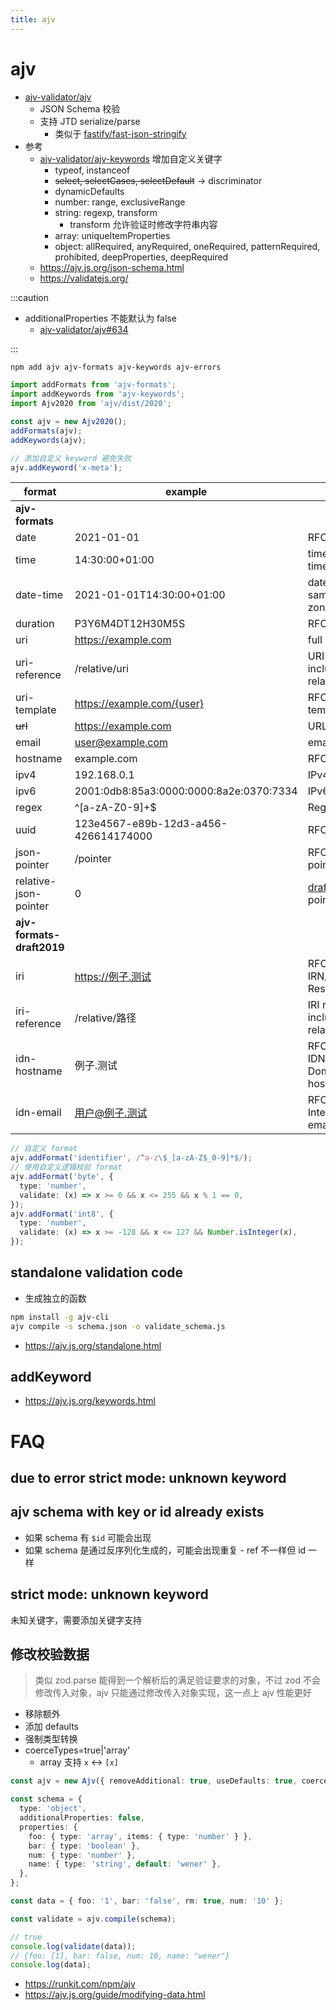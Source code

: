 ```yaml
---
title: ajv
---
```


# ajv

- [ajv-validator/ajv](https://github.com/ajv-validator/ajv)
  - JSON Schema 校验
  - 支持 JTD serialize/parse
    - 类似于 [fastify/fast-json-stringify](https://github.com/fastify/fast-json-stringify)
- 参考
  - [ajv-validator/ajv-keywords](https://github.com/ajv-validator/ajv-keywords)
    增加自定义关键字
    - typeof, instanceof
    - ~~select, selectCases, selectDefault~~ -> discriminator
    - dynamicDefaults
    - number: range, exclusiveRange
    - string: regexp, transform
      - transform 允许验证时修改字符串内容
    - array: uniqueItemProperties
    - object: allRequired, anyRequired, oneRequired, patternRequired, prohibited, deepProperties, deepRequired
  - https://ajv.js.org/json-schema.html
  - https://validatejs.org/

:::caution

- additionalProperties 不能默认为 false
  - [ajv-validator/ajv#634](https://github.com/ajv-validator/ajv/issues/634)

:::

```bash
npm add ajv ajv-formats ajv-keywords ajv-errors
```

```ts
import addFormats from 'ajv-formats';
import addKeywords from 'ajv-keywords';
import Ajv2020 from 'ajv/dist/2020';

const ajv = new Ajv2020();
addFormats(ajv);
addKeywords(ajv);

// 添加自定义 keyword 避免失败
ajv.addKeyword('x-meta');
```

| format                    | example                                 | description                                              |
| ------------------------- | --------------------------------------- | -------------------------------------------------------- |
| **ajv-formats**           |
| date                      | 2021-01-01                              | RFC3339 full-date                                        |
| time                      | 14:30:00+01:00                          | time with optional time-zone.                            |
| date-time                 | 2021-01-01T14:30:00+01:00               | date-time from the same source (time-zone is mandatory). |
| duration                  | P3Y6M4DT12H30M5S                        | RFC3339 duration                                         |
| uri                       | https://example.com                     | full URI.                                                |
| uri-reference             | /relative/uri                           | URI reference, including full and relative URIs.         |
| uri-template              | https://example.com/{user}              | RFC6570 URI template                                     |
| ~~url~~                   | https://example.com                     | URL record                                               |
| email                     | user@example.com                        | email address.                                           |
| hostname                  | example.com                             | RFC1034 host name                                        |
| ipv4                      | 192.168.0.1                             | IPv4                                                     |
| ipv6                      | 2001:0db8:85a3:0000:0000:8a2e:0370:7334 | IPv6                                                     |
| regex                     | ^[a-zA-Z0-9]+$                          | RegExp                                                   |
| uuid                      | 123e4567-e89b-12d3-a456-426614174000    | RFC4122 UUID                                             |
| json-pointer              | /pointer                                | RFC6901 JSON-pointer                                     |
| relative-json-pointer     | 0                                       | [draft][relative-json-pointer-00] relative JSON-pointer  |
| **ajv-formats-draft2019** |
| iri                       | https://例子.测试                       | RFC3987 IRN/Internationalized Resource Identifier        |
| iri-reference             | /relative/路径                          | IRI reference, including full and relative IRIs.         |
| idn-hostname              | 例子.测试                               | RFC5890 IDN/Internationalized Domain Name hostname       |
| idn-email                 | 用户@例子.测试                          | RFC6531 Internationalized email address                  |

[relative-json-pointer-00]: https://datatracker.ietf.org/doc/html/draft-luff-relative-json-pointer-00

```ts
// 自定义 format
ajv.addFormat('identifier', /^a-z\$_[a-zA-Z$_0-9]*$/);
// 使用自定义逻辑校验 format
ajv.addFormat('byte', {
  type: 'number',
  validate: (x) => x >= 0 && x <= 255 && x % 1 == 0,
});
ajv.addFormat('int8', {
  type: 'number',
  validate: (x) => x >= -128 && x <= 127 && Number.isInteger(x),
});
```

## standalone validation code

- 生成独立的函数

```bash
npm install -g ajv-cli
ajv compile -s schema.json -o validate_schema.js
```

- https://ajv.js.org/standalone.html

## addKeyword

- https://ajv.js.org/keywords.html

# FAQ

## due to error strict mode: unknown keyword

## ajv schema with key or id already exists

- 如果 schema 有 `$id` 可能会出现
- 如果 schema 是通过反序列化生成的，可能会出现重复 - ref 不一样但 id 一样

## strict mode: unknown keyword

未知关键字，需要添加关键字支持

## 修改校验数据

> 类似 zod.parse 能得到一个解析后的满足验证要求的对象，不过 zod 不会修改传入对象，ajv 只能通过修改传入对象实现，这一点上 ajv 性能更好

- 移除额外
- 添加 defaults
- 强制类型转换
- coerceTypes=true|'array'
  - array 支持 `x` <-> `[x]`

```ts
const ajv = new Ajv({ removeAdditional: true, useDefaults: true, coerceTypes: 'array' });

const schema = {
  type: 'object',
  additionalProperties: false,
  properties: {
    foo: { type: 'array', items: { type: 'number' } },
    bar: { type: 'boolean' },
    num: { type: 'number' },
    name: { type: 'string', default: 'wener' },
  },
};

const data = { foo: '1', bar: 'false', rm: true, num: '10' };

const validate = ajv.compile(schema);

// true
console.log(validate(data));
// {foo: [1], bar: false, num: 10, name: "wener"}
console.log(data);
```

- https://runkit.com/npm/ajv
- https://ajv.js.org/guide/modifying-data.html
